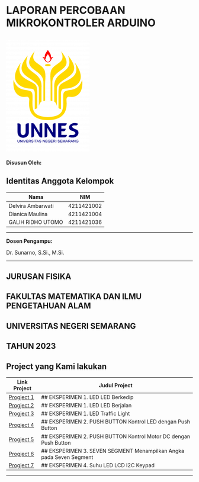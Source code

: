 # LAPORAN PERCOBAAN MIKROKONTROLER ARDUINO

![CardioNet Logo](https://github.com/4211421036/g4lihru/blob/main/Pemprogaman/Pemprogaman%20Sistem%20Instrumentasi/Logo-Transparan-Warna-1-225x300.png)
---

**Disusun Oleh:**


## Identitas Anggota Kelompok

| Nama                | NIM         |
|---------------------|-------------|
| Delvira Ambarwati   | 4211421002  |
| Dianica Maulina     | 4211421004  |
| GALIH RIDHO UTOMO   | 4211421036  |

---

**Dosen Pengampu:**

Dr. Sunarno, S.Si., M.Si.

---

## JURUSAN FISIKA
## FAKULTAS MATEMATIKA DAN ILMU PENGETAHUAN ALAM
## UNIVERSITAS NEGERI SEMARANG
## TAHUN 2023

## Project yang Kami lakukan

| Link Project        | Judul Project                                                                                                                                                                                |
|---------------------|----------------------------------------------------------------------------------------------------------------------------------------------------------------------------------------------|
| [Progject 1](https://github.com/4211421036/g4lihru/tree/968953cc6d1172f5397f332b23afeeadc08fa98a/Pemprogaman/mikrokontroller/PraktikArduinoLED)   | ## EKSPERIMEN 1. LED LED Berkedip                                            |
| [Progject 2](https://github.com/4211421036/g4lihru/tree/968953cc6d1172f5397f332b23afeeadc08fa98a/Pemprogaman/mikrokontroller/PraktikArduinoLED1)     | ## EKSPERIMEN 1. LED LED Berjalan                                         |
| [Progject 3](https://github.com/4211421036/g4lihru/tree/968953cc6d1172f5397f332b23afeeadc08fa98a/Pemprogaman/mikrokontroller/PraktikArduinoLED2)   | ## EKSPERIMEN 1. LED Traffic Light                                         | 
| [Progject 4](https://github.com/4211421036/g4lihru/tree/968953cc6d1172f5397f332b23afeeadc08fa98a/Pemprogaman/mikrokontroller/PraktikArduinoPushButton1)   | ## EKSPERIMEN 2. PUSH BUTTON Kontrol LED dengan Push Button          |
| [Progject 5](https://github.com/4211421036/g4lihru/tree/968953cc6d1172f5397f332b23afeeadc08fa98a/Pemprogaman/mikrokontroller/PraktikMotorStepperPushButton)   | ## EKSPERIMEN 2. PUSH BUTTON Kontrol Motor DC dengan Push Button |
| [Progject 6](https://github.com/4211421036/g4lihru/tree/968953cc6d1172f5397f332b23afeeadc08fa98a/Pemprogaman/mikrokontroller/PraktikSevenSegmenDisplay)   | ## EKSPERIMEN 3. SEVEN SEGMENT Menampilkan Angka pada Seven Segment  |
| [Progject 7](https://github.com/4211421036/g4lihru/tree/968953cc6d1172f5397f332b23afeeadc08fa98a/Pemprogaman/mikrokontroller/PraktikSevenSegmenDisplay)   | ## EKSPERIMEN 4. Suhu LED LCD I2C Keypad  |

---
